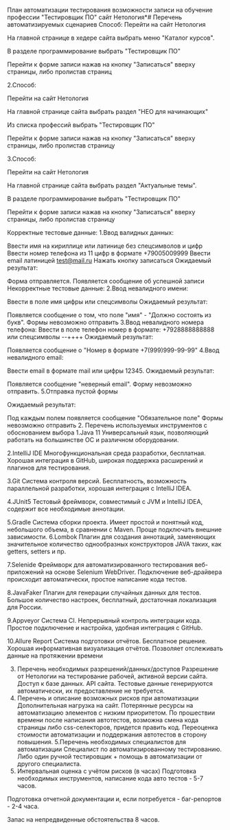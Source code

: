 План автоматизации тестирования возможности записи на обучение профессии "Тестировщик ПО" сайт Нетология*#
Перечень автоматизируемых сценариев
Способ:
Перейти на сайт Нетология

На главной странице в хедере сайта выбрать меню "Каталог курсов".

В разделе программирование выбрать "Тестировщик ПО"

Перейти к форме записи нажав на кнопку "Записаться" вверху страницы, либо пролистав страниц

2.Способ:

Перейти на сайт Нетология

На главной странице сайта выбрать раздел "НЕО для начинающих"

Из списка профессий выбрать "Тестировщик ПО"

Перейти к форме записи нажав на кнопку "Записаться" вверху страницы, либо пролистав страницу

3.Способ:

Перейти на сайт Нетология

На главной странице сайта выбрать раздел "Актуальные темы".

В разделе программирование выбрать "Тестировщик ПО"

Перейти к форме записи нажав на кнопку "Записаться" вверху страницы, либо пролистав страницу

Корректные тестовые данные:
1.Ввод валидных данных:

Ввести имя на кириллице или латинице без спецсимволов и цифр
Ввести номер телефона из 11 цифр в формате +79005009999
Ввести email латиницей test@mail.ru
Нажать кнопку записаться
Ожидаемый результат:

Форма отправляется.
Появляется сообщение об успешной записи
Некорректные тестовые данные:
2.Ввод невалидного имени:

Ввести в поле имя цифры или спецсимволы
Ожидаемый результат:

Появляется сообщение о том, что поле "имя" - "Должно состоять из букв".
Формы невозможно отправить 3.Ввод невалидного номера телефона:
Ввести в поле телефон номер в формате: +7928888888888 или спецсимволы --++++
Ожидаемый результат:

Появляется сообщение о "Номер в формате +7(999)999-99-99"
4.Ввод невалидного email:

Ввести email в формате mail или цифры 12345.
Ожидаемый результат:

Появляется сообщение "неверный email".
Форму невозможно отправить.
5.Отправка пустой формы

Ожидаемый результат:

Под каждым полем появляется сообщение "Обязательное поле"
Формы невозможно отправить
2. Перечень используемых инструментов с обоснованием выбора
1.Java 11 Универсальный язык, позволяющий работать на большинстве ОС и различном оборудовании.

2.IntelliJ IDE Многофункциональная среда разработки, бесплатная. Хорошая интеграция в GitHub, широкая поддержка расширений и плагинов для тестирования.

3.Git Система контроля версий. Бесплатность, возможность параллельной разработки, хорошая интеграция с IntelliJ IDEA.

4.JUnit5 Тестовый фреймворк, совместимый с JVM и IntelliJ IDEA, содержит все необходимые аннотации.

5.Gradle Система сборки проекта. Имеет простой и понятный код, небольшого объема, в сравнении с Maven. Проще подключать внешние зависимости. 6.Lombok Плагин для создания аннотаций, заменяющих значительное количество однообразных конструкторов JAVA таких, как getters, setters и пр.

7.Selenide Фреймворк для автоматизированного тестирования веб-приложений на основе Selenium WebDriver. Подключение веб-драйвера происходит автоматически, простое написание кода тестов.

8.JavaFaker Плагин для генерации случайных данных для тестов. Большое количество настроек, бесплатный, достаточная локализация для России.

9.Appveyor Система CI. Непрерывный контроль интеграции кода. Простое подключение и настройка, удобная интеграция с GitHub.

10.Allure Report Система подготовки отчётов. Бесплатное решение. Хорошая информативная визуализация отчётов. Позволяет отслеживать данные на протяжении времени

3. Перечень необходимых разрешений/данных/доступов
Разрешение от Нетологии на тестирование рабочей, активной версии сайта.
Доступ к базе данных.
API сайта.
Тестовые данные генерируются автоматически, их предоставление не требуется.
4. Перечень и описание возможных рисков при автоматизации
Дополнительная нагрузка на сайт.
Потерянные ресурсы на автоматизацию элементов с низким приоритетом.
По прошествии времени после написания автотестов, возможна смена кода страницы либо css-селекторов, придется править код.
Переоценка стоимости автоматизации и поддержания автотестов в сторону повышения.
5.Перечень необходимых специалистов для автоматизации
Специалист по автоматизированному тестированию. Либо один ручной тестировщик + помощь в автоматизации от другого специалиста.
6. Интервальная оценка с учётом рисков (в часах)
Подготовка необходимых инструментов, написание кода авто тестов - 5-7 часов.

Подготовка отчетной документации и, если потребуется - баг-репортов - 2-4 часа.

Запас на непредвиденные обстоятельства 8 часов.